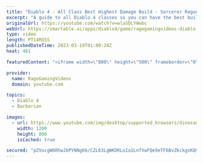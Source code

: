 ```yaml
---
title: "Diablo 4 - All Class Best Highest Damage Build - Sorcerer Rogue Barbarian Skills & Equipment Guide!"
excerpt: "A guide to all Diablo 4 classes so you can have the best build & skills! Enjoy! Support us on Patreon: http://bit.ly/1FUac4S Hunters ..."
originalUrl: https://youtube.com/watch?v=wlaSDLYWwbc
webUrl: https://smartable.ai/apps/diablo4/game/ragegamingvideos-diablo-4-all-class-best-highest-damage-build-sorcerer-rogue-barbarian-skills-equipment-guide/
type: video
length: PT14M35S
publishedDateTime: 2023-03-19T01:00:28Z
heat: 461

featuredContent: "<iframe width=\"800\" height=\"500\" frameborder=\"0\" src=\"https://www.youtube.com/embed/wlaSDLYWwbc\" allow=\"accelerometer; autoplay; encrypted-media; gyroscope; picture-in-picture\" allowfullscreen></iframe>"

provider:
  name: RageGamingVideos
  domain: youtube.com

topics:
  - Diablo 4
  - Barbarian

images:
  - url: https://www.youtube.com/img/desktop/supported_browsers/dinosaur.png
    width: 1200
    height: 800
    isCached: true

secured: "pZVucgW6RhwJbPYNNg66/CZL63LgWKDRLoIa1LnfVwFQe9eTF6BvZKckgsKQ9j42iTdKOLjfN09yiK6kX5n9lzOK1mXrThG78ANTw+CJIZ1Pg+DzLkBoSDwVnvYKN/PDTbeKg0rb5xHbnyxTdEMVpKSRWSm2GqHZRfzmjkLUkjRRXbIiphvKq6I3nMN1gnHLz8bDhb2tc0DtBkjh+9aSLmSl3LMn9XJcuAxsPdJL6249pBJCpnivzvvR4bom6FBVHZgpkYokKc7M8l0fRHAPUkB3TgsuNq7r724ZyqP16CZgQkY/yFvZLnryHTNnTWbu8CAILkf+tLN+Th8Eg0KJlccesLPSToTGJ8gJN2xAHGnwvNV3ECDR3jAnXeMESotUv0EOdG59+1WvOMIc2J0Hxn+wSbRfcxv9X2EPjBF2YJY=;w/Y/K+6gOQ1kG+YVmwJ40g=="
---
```



